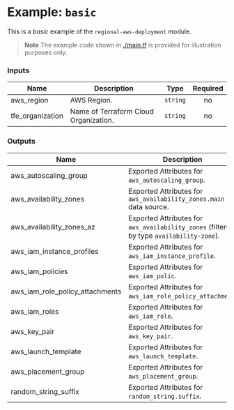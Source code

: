 # Example: `basic`

This is a _basic_ example of the `regional-aws-deployment` module.

> **Note**
> The example code shown in [./main.tf](./main.tf) is provided for illustration purposes only.

<!-- BEGIN_TF_DOCS -->
### Inputs

| Name | Description | Type | Required |
|------|-------------|------|:--------:|
| aws_region | AWS Region. | `string` | no |
| tfe_organization | Name of Terraform Cloud Organization. | `string` | no |

### Outputs

| Name | Description |
|------|-------------|
| aws_autoscaling_group | Exported Attributes for `aws_autoscaling_group`. |
| aws_availability_zones | Exported Attributes for `aws_availability_zones.main` data source. |
| aws_availability_zones_az | Exported Attributes for `aws_availability_zones` (filtered by type `availability-zone`). |
| aws_iam_instance_profiles | Exported Attributes for `aws_iam_instance_profile`. |
| aws_iam_policies | Exported Attributes for `aws_iam_polic`. |
| aws_iam_role_policy_attachments | Exported Attributes for `aws_iam_role_policy_attachment`. |
| aws_iam_roles | Exported Attributes for `aws_iam_role`. |
| aws_key_pair | Exported Attributes for `aws_key_pair`. |
| aws_launch_template | Exported Attributes for `aws_launch_template`. |
| aws_placement_group | Exported Attributes for `aws_placement_group`. |
| random_string_suffix | Exported Attributes for `random_string.suffix`. |
<!-- END_TF_DOCS -->
